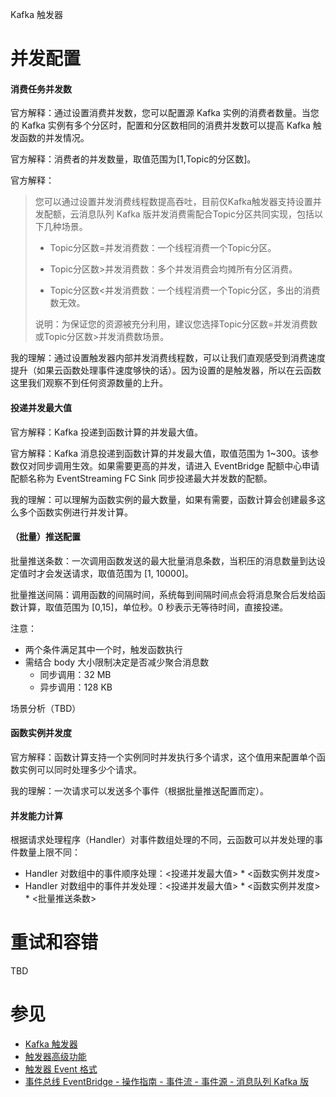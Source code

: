 Kafka 触发器

# 并发配置

#### 消费任务并发数

官方解释：通过设置消费并发数，您可以配置源 Kafka 实例的消费者数量。当您的 Kafka 实例有多个分区时，配置和分区数相同的消费并发数可以提高 Kafka 触发函数的并发情况。

官方解释：消费者的并发数量，取值范围为[1,Topic的分区数]。

官方解释：

> 您可以通过设置并发消费线程数提高吞吐，目前仅Kafka触发器支持设置并发配额，云消息队列 Kafka 版并发消费需配合Topic分区共同实现，包括以下几种场景。
>
> * Topic分区数=并发消费数：一个线程消费一个Topic分区。
>
> * Topic分区数>并发消费数：多个并发消费会均摊所有分区消费。
>
> * Topic分区数<并发消费数：一个线程消费一个Topic分区，多出的消费数无效。
>
> 说明：为保证您的资源被充分利用，建议您选择Topic分区数=并发消费数或Topic分区数>并发消费数场景。

我的理解：通过设置触发器内部并发消费线程数，可以让我们直观感受到消费速度提升（如果云函数处理事件速度够快的话）。因为设置的是触发器，所以在云函数这里我们观察不到任何资源数量的上升。

#### 投递并发最大值

官方解释：Kafka 投递到函数计算的并发最大值。

官方解释：Kafka 消息投递到函数计算的并发最大值，取值范围为 1~300。该参数仅对同步调用生效。如果需要更高的并发，请进入 EventBridge 配额中心申请配额名称为 EventStreaming FC Sink 同步投递最大并发数的配额。

我的理解：可以理解为函数实例的最大数量，如果有需要，函数计算会创建最多这么多个函数实例进行并发计算。

#### （批量）推送配置 

批量推送条数：一次调用函数发送的最大批量消息条数，当积压的消息数量到达设定值时才会发送请求，取值范围为 [1, 10000]。

批量推送间隔：调用函数的间隔时间，系统每到间隔时间点会将消息聚合后发给函数计算，取值范围为 [0,15]，单位秒。0 秒表示无等待时间，直接投递。

注意：

* 两个条件满足其中一个时，触发函数执行
* 需结合 body 大小限制决定是否减少聚合消息数
  * 同步调用：32 MB
  * 异步调用：128 KB
  
场景分析（TBD）

#### 函数实例并发度

官方解释：函数计算支持一个实例同时并发执行多个请求，这个值用来配置单个函数实例可以同时处理多少个请求。

我的理解：一次请求可以发送多个事件（根据批量推送配置而定）。

#### 并发能力计算

根据请求处理程序（Handler）对事件数组处理的不同，云函数可以并发处理的事件数量上限不同：

* Handler 对数组中的事件顺序处理：<投递并发最大值> * <函数实例并发度>
* Handler 对数组中的事件并发处理：<投递并发最大值> * <函数实例并发度> * <批量推送条数>

# 重试和容错

TBD

# 参见

* [Kafka 触发器](https://help.aliyun.com/zh/fc/apsaramq-for-kafka-trigger)
* [触发器高级功能](https://help.aliyun.com/zh/fc/user-guide/advanced-features-of-triggers)
* [触发器 Event 格式](https://help.aliyun.com/zh/fc/user-guide/formats-of-event-for-different-triggers)
* [事件总线 EventBridge - 操作指南 - 事件流 - 事件源 - 消息队列 Kafka 版](https://help.aliyun.com/document_detail/439526.html)
